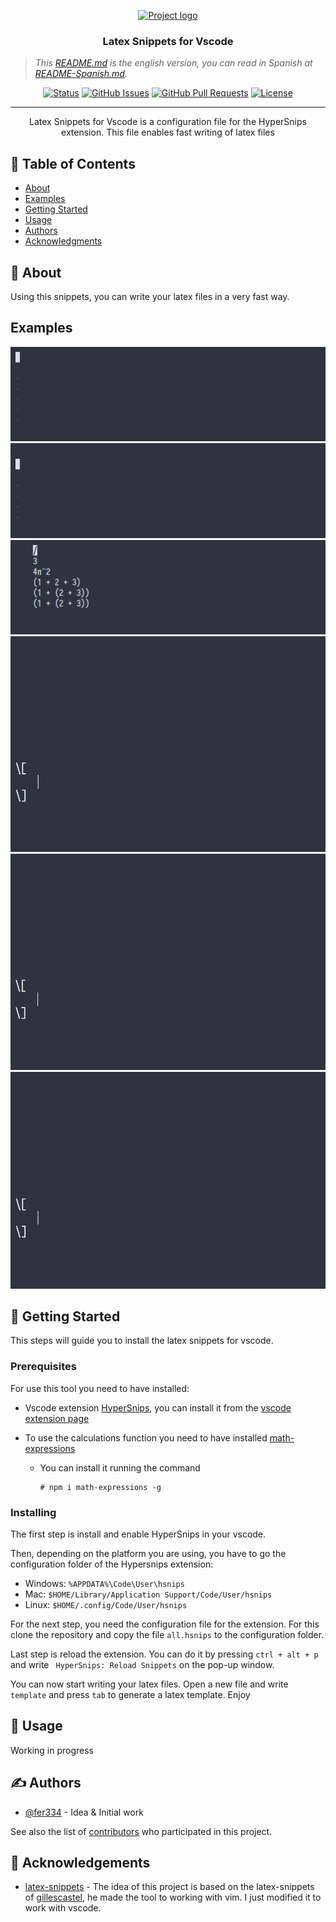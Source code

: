 <p align="center">
  <a href="" rel="noopener">
 <img width=200px height=200px src="https://i.imgur.com/6wj0hh6.jpg" alt="Project logo"></a>
</p>

<h3 align="center">Latex Snippets for Vscode</h3>


>_This [README.md](README.md) is the english version, you can read in Spanish at [README-Spanish.md](README-Spanish.md)._

<div align="center">

[![Status](https://img.shields.io/badge/status-active-success.svg)]()
[![GitHub Issues](https://img.shields.io/github/issues/fer334/latex-snippets)](https://github.com/fer334/latex-snippets/issues)
[![GitHub Pull Requests](https://img.shields.io/github/issues-pr/fer334/latex-snippets)](https://github.com/fer334/latex-snippets/pulls)
[![License](https://img.shields.io/badge/license-MIT-blue.svg)](/LICENSE)

</div>

---

<p align="center">
  Latex Snippets for Vscode is a configuration file for the HyperSnips extension. This file enables fast writing of latex files 
    <br> 
</p>

## 📝 Table of Contents

- [About](#about)
- [Examples](#example)
- [Getting Started](#getting_started)
- [Usage](#usage)
- [Authors](#authors)
- [Acknowledgments](#acknowledgement)

## 🧐 About <a name = "about"></a>

Using this snippets, you can write your latex files in a very fast way.

## Examples <a name = "example"></a>
<img src="./img/mkdm.gif">
<img src="./img/superscripts.gif">
<img src="./img/frac.gif">
<img src="./img/bazel2.gif">
<img src="./img/complex5.gif">
<img src="./img/sum4.gif">

## 🏁 Getting Started <a name = "getting_started"></a>

This steps will guide you to install the latex snippets for vscode.

### Prerequisites

For use this tool you need to have installed:
- Vscode extension [HyperSnips](https://github.com/draivin/hsnips), you can install it from the [vscode extension page](https://marketplace.visualstudio.com/items?itemName=draivin.hsnips)

- To use the calculations function you need to have installed [math-expressions](https://github.com/Doenet/math-expressions)
  - You can install it running the command
    ```
    # npm i math-expressions -g
    ```

### Installing

The first step is install and enable HyperSnips in your vscode.

Then, depending on the platform you are using, you have to go the configuration folder of the Hypersnips extension:
- Windows: ```%APPDATA%\Code\User\hsnips```
- Mac: ```$HOME/Library/Application Support/Code/User/hsnips```
- Linux: ```$HOME/.config/Code/User/hsnips```

For the next step, you need the configuration file for the extension. For this clone the repository and copy the file ```all.hsnips``` to the configuration folder.

Last step is reload the extension. You can do it by pressing ```ctrl + alt + p``` and write ``` HyperSnips: Reload Snippets``` on the pop-up window.

You can now start writing your latex files. Open a new file and write ```template``` and press ```tab``` to generate a latex template. Enjoy


## 🎈 Usage <a name="usage"></a>

Working in progress

## ✍️ Authors <a name = "authors"></a>

- [@fer334](https://github.com/fer334) - Idea & Initial work

See also the list of [contributors](https://github.com/fer334/latex-snippets/contributors) who participated in this project.

## 🎉 Acknowledgements <a name = "acknowledgement"></a>

- [latex-snippets](https://github.com/gillescastel/latex-snippets) - The idea of this project is based on the latex-snippets of [gillescastel](www.github.com/gillescastel), he made the tool to working with vim. I just modified it to work with vscode.